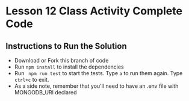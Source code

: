# Lesson 12 Class Activity Complete Code

## Instructions to Run the Solution

- Download or Fork this branch of code
- Run ```npm install``` to install the dependencies
- Run ``` npm run test``` to start the tests. Type ```a``` to run them again. Type ```ctrl+c``` to exit.
- As a side note, remember that you'll need to have an .env file with MONGODB_URI declared
